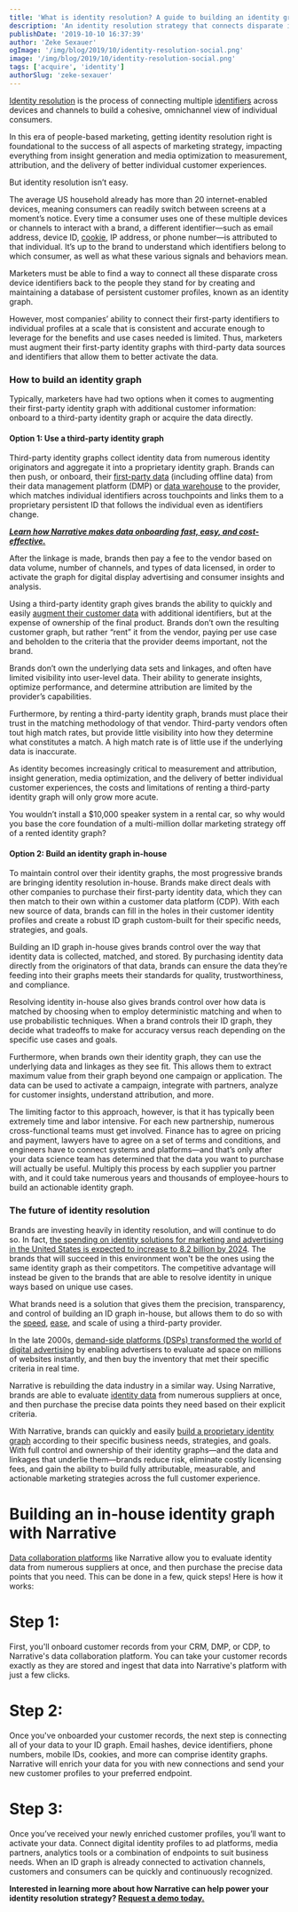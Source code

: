 ```yaml
---
title: 'What is identity resolution? A guide to building an identity graph'
description: 'An identity resolution strategy that connects disparate identifiers to persistent customer profiles, an identity graph, is imperative for marketing success'
publishDate: '2019-10-10 16:37:39'
author: 'Zeke Sexauer'
ogImage: '/img/blog/2019/10/identity-resolution-social.png'
image: '/img/blog/2019/10/identity-resolution-social.png'
tags: ['acquire', 'identity']
authorSlug: 'zeke-sexauer'
---
```

[Identity resolution](https://www.narrative.io/solutions/identity-resolution) is the process of connecting multiple [identifiers](https://www.narrative.io/data-types/digital-identity-data) across devices and channels to build a cohesive, omnichannel view of individual consumers.

In this era of people-based marketing, getting identity resolution right is foundational to the success of all aspects of marketing strategy, impacting everything from insight generation and media optimization to measurement, attribution, and the delivery of better individual customer experiences.

But identity resolution isn’t easy.

The average US household already has more than 20 internet-enabled devices, meaning consumers can readily switch between screens at a moment’s notice. Every time a consumer uses one of these multiple devices or channels to interact with a brand, a different identifier—such as email address, device ID, [cookie](/what-to-do-when-your-cookies-are-taken-away), IP address, or phone number—is attributed to that individual. It’s up to the brand to understand which identifiers belong to which consumer, as well as what these various signals and behaviors mean.

Marketers must be able to find a way to connect all these disparate cross device identifiers back to the people they stand for by creating and maintaining a database of persistent customer profiles, known as an identity graph. 

However, most companies’ ability to connect their first-party identifiers to individual profiles at a scale that is consistent and accurate enough to leverage for the benefits and use cases needed is limited. Thus, marketers must augment their first-party identity graphs with third-party data sources and identifiers that allow them to better activate the data.

### How to build an identity graph

Typically, marketers have had two options when it comes to augmenting their first-party identity graph with additional customer information: onboard to a third-party identity graph or acquire the data directly.

#### Option 1: Use a third-party identity graph

Third-party identity graphs collect identity data from numerous identity originators and aggregate it into a proprietary identity graph. Brands can then push, or onboard, their [first-party data](/first-party-second-party-third-party-data) (including offline data) from their data management platform (DMP) or [data warehouse](/data-lakes-data-warehouses-and-data-marts) to the provider, which matches individual identifiers across touchpoints and links them to a proprietary persistent ID that follows the individual even as identifiers change.

[_**Learn how Narrative makes data onboarding fast, easy, and cost-effective.**_](/universal-onboarding)

After the linkage is made, brands then pay a fee to the vendor based on data volume, number of channels, and types of data licensed, in order to activate the graph for digital display advertising and consumer insights and analysis.

Using a third-party identity graph gives brands the ability to quickly and easily [augment their customer data](/gain-a-competitive-edge-with-a-new-data-enrichment-strategy) with additional identifiers, but at the expense of ownership of the final product. Brands don’t own the resulting customer graph, but rather “rent” it from the vendor, paying per use case and beholden to the criteria that the provider deems important, not the brand.

Brands don’t own the underlying data sets and linkages, and often have limited visibility into user-level data. Their ability to generate insights, optimize performance, and determine attribution are limited by the provider’s capabilities.

Furthermore, by renting a third-party identity graph, brands must place their trust in the matching methodology of that vendor. Third-party vendors often tout high match rates, but provide little visibility into how they determine what constitutes a match. A high match rate is of little use if the underlying data is inaccurate. 

As identity becomes increasingly critical to measurement and attribution, insight generation, media optimization, and the delivery of better individual customer experiences, the costs and limitations of renting a third-party identity graph will only grow more acute.

You wouldn’t install a $10,000 speaker system in a rental car, so why would you base the core foundation of a multi-million dollar marketing strategy off of a rented identity graph?

#### Option 2: Build an identity graph in-house

To maintain control over their identity graphs, the most progressive brands are bringing identity resolution in-house. Brands make direct deals with other companies to purchase their first-party identity data, which they can then match to their own within a customer data platform (CDP). With each new source of data, brands can fill in the holes in their customer identity profiles and create a robust ID graph custom-built for their specific needs, strategies, and goals.

Building an ID graph in-house gives brands control over the way that identity data is collected, matched, and stored. By purchasing identity data directly from the originators of that data, brands can ensure the data they’re feeding into their graphs meets their standards for quality, trustworthiness, and compliance. 

Resolving identity in-house also gives brands control over how data is matched by choosing when to employ deterministic matching and when to use probabilistic techniques. When a brand controls their ID graph, they decide what tradeoffs to make for accuracy versus reach depending on the specific use cases and goals.

Furthermore, when brands own their identity graph, they can use the underlying data and linkages as they see fit. This allows them to extract maximum value from their graph beyond one campaign or application. The data can be used to activate a campaign, integrate with partners, analyze for customer insights, understand attribution, and more.

The limiting factor to this approach, however, is that it has typically been extremely time and labor intensive. For each new partnership, numerous cross-functional teams must get involved. Finance has to agree on pricing and payment, lawyers have to agree on a set of terms and conditions, and engineers have to connect systems and platforms—and that’s only after your data science team has determined that the data you want to purchase will actually be useful. Multiply this process by each supplier you partner with, and it could take numerous years and thousands of employee-hours to build an actionable identity graph.

### The future of identity resolution

Brands are investing heavily in identity resolution, and will continue to do so. In fact, [the spending on identity solutions for marketing and advertising in the United States is expected to increase to 8.2 billion by 2024](https://www.statista.com/statistics/1202661/identity-solutions-usa/). The brands that will succeed in this environment won't be the ones using the same identity graph as their competitors. The competitive advantage will instead be given to the brands that are able to resolve identity in unique ways based on unique use cases.

What brands need is a solution that gives them the precision, transparency, and control of building an ID graph in-house, but allows them to do so with the [speed](/speed-matters), [ease](/the-spotify-of-data), and scale of using a third-party provider.

In the late 2000s, [demand-side platforms (DSPs) transformed the world of digital advertising](https://www.mobidea.com/academy/demand-side-platforms/) by enabling advertisers to evaluate ad space on millions of websites instantly, and then buy the inventory that met their specific criteria in real time.

Narrative is rebuilding the data industry in a similar way. Using Narrative, brands are able to evaluate [identity data](https://www.narrative.io/data-types/digital-identity-data) from numerous suppliers at once, and then purchase the precise data points they need based on their explicit criteria. 

With Narrative, brands can quickly and easily [build a proprietary identity graph](https://www.narrative.io/solutions/identity-resolution) according to their specific business needs, strategies, and goals. With full control and ownership of their identity graphs—and the data and linkages that underlie them—brands reduce risk, eliminate costly licensing fees, and gain the ability to build fully attributable, measurable, and actionable marketing strategies across the full customer experience.

Building an in-house identity graph with Narrative
==================================================

[Data collaboration platforms](https://www.narrative.io) like Narrative allow you to evaluate identity data from numerous suppliers at once, and then purchase the precise data points that you need. This can be done in a few, quick steps! Here is how it works:

**Step 1:** 
============

First, you'll onboard customer records from your CRM, DMP, or CDP, to Narrative's data collaboration platform. You can take your customer records exactly as they are stored and ingest that data into Narrative's platform with just a few clicks.

**Step 2:** 
============

Once you've onboarded your customer records, the next step is connecting all of your data to your ID graph. Email hashes, device identifiers, phone numbers, mobile IDs, cookies, and more can comprise identity graphs. Narrative will enrich your data for you with new connections and send your new customer profiles to your preferred endpoint.

**Step 3:** 
============

Once you’ve received your newly enriched customer profiles, you’ll want to activate your data. Connect digital identity profiles to ad platforms, media partners, analytics tools or a combination of endpoints to suit business needs. When an ID graph is already connected to activation channels, customers and consumers can be quickly and continuously recognized.

**Interested in learning more about how Narrative can help power your identity resolution strategy? [Request a demo today.](https://www.narrative.io/get-started)**
